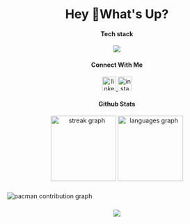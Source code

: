 <h1 align="center">Hey 👋What's Up?</h1>

<h4 align="center">Tech stack</h4>

<p align="center">
  <a href="https://skillicons.dev">
    <img src="https://skillicons.dev/icons?i=kotlin,androidstudio,spring,aws,docker,git" />
  </a>
</p>


<h4 align="center">Connect With Me</h4>
<div align="center">
  <a href="https://www.linkedin.com/in/jefry-jacky-a61b7a71/" target="_blank">
    <img src="https://raw.githubusercontent.com/maurodesouza/profile-readme-generator/master/src/assets/icons/social/linkedin/default.svg" width="32" height="32" alt="linkedin logo"  />
  </a>

  <a href="https://www.instagram.com/jefryjacky/" target="_blank">
    <img src="https://raw.githubusercontent.com/maurodesouza/profile-readme-generator/master/src/assets/icons/social/instagram/default.svg" width="32" height="32" alt="instagram logo"  />
  </a>
</div>

<h4 align="center">Github Stats</h4>

<div align="center">
  <img src="https://streak-stats.demolab.com?user=jefryjacky&locale=en&mode=daily&theme=dracula&hide_border=false&border_radius=5&order=3" height="150" alt="streak graph"  />
  <!-- <img src="https://github-readme-stats.vercel.app/api?username=jefryjacky&hide_title=false&hide_rank=false&show_icons=true&include_all_commits=true&count_private=true&disable_animations=false&theme=dracula&locale=en&hide_border=false&order=1" height="150" alt="stats graph"  /> -->
  <img src="https://github-readme-stats.vercel.app/api/top-langs?username=jefryjacky&locale=en&hide_title=false&layout=compact&card_width=320&langs_count=5&theme=dracula&hide_border=false&order=2" height="150" alt="languages graph"  />
</div>

###

<picture>
  <source media="(prefers-color-scheme: dark)" srcset="https://raw.githubusercontent.com/jefryjacky/jefryjacky/output/pacman-contribution-graph-dark.svg">
  <source media="(prefers-color-scheme: light)" srcset="https://raw.githubusercontent.com/jefryjacky/jefryjacky/output/pacman-contribution-graph.svg">
  <img alt="pacman contribution graph" src="https://raw.githubusercontent.com/jefryjacky/jefryjacky/output/pacman-contribution-graph.svg">
</picture>


<!-- 
### -->

<!-- <img src="https://raw.githubusercontent.com/jefryjacky/jefryjacky/output/snake.svg" alt="Snake animation" /> -->

###

<div align="center">
  <img src="https://visitor-badge.laobi.icu/badge?page_id=jefryjacky.jefryjacky&"  />
</div>

###

<!--
**jefryjacky/jefryjacky** is a ✨ _special_ ✨ repository because its `README.md` (this file) appears on your GitHub profile.

Here are some ideas to get you started:

- 🔭 I’m currently working on ...
- 🌱 I’m currently learning ...
- 👯 I’m looking to collaborate on ...
- 🤔 I’m looking for help with ...
- 💬 Ask me about ...
- 📫 How to reach me: ...
- 😄 Pronouns: ...
- ⚡ Fun fact: ...
-->
